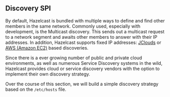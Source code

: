 
## Discovery SPI

By default, Hazelcast is bundled with multiple ways to define and find other members in the same network. Commonly used, especially with development, is the Multicast discovery. This sends out a multicast request to a network segment and awaits other members to answer with their IP addresses. In addition, Hazelcast supports fixed IP addresses: [JClouds](https://jclouds.apache.org/reference/providers/) or [AWS (Amazon EC2)](https://aws.amazon.com/de/ec2/) based discoveries.
  
Since there is a ever growing number of public and private cloud environments, as well as numerous Service Discovery systems in the wild, Hazelcast provides cloud or service discovery vendors with the option to implement their own discovery strategy.
  
Over the course of this section, we will build a simple discovery strategy based on the `/etc/hosts` file.
